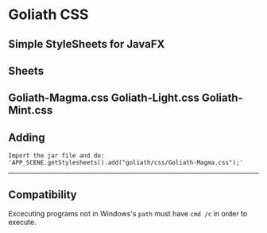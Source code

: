 # Goliath CSS
Simple StyleSheets for JavaFX
---
## Sheets

Goliath-Magma.css
Goliath-Light.css
Goliath-Mint.css
---
## Adding

```
Import the jar file and do:
'APP_SCENE.getStylesheets().add("goliath/css/Goliath-Magma.css");'
```
---
## Compatibility
Excecuting programs not in Windows's `path` must have `cmd /c` in order to execute.
